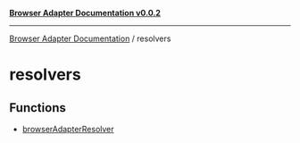 [**Browser Adapter Documentation v0.0.2**](../README.md)

***

[Browser Adapter Documentation](../modules.md) / resolvers

# resolvers

## Functions

- [browserAdapterResolver](functions/browserAdapterResolver.md)
